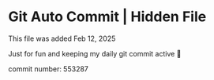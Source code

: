 # Git Auto Commit | Hidden File

This file was added Feb 12, 2025

Just for fun and keeping my daily git commit active 🤪

commit number: 553287
